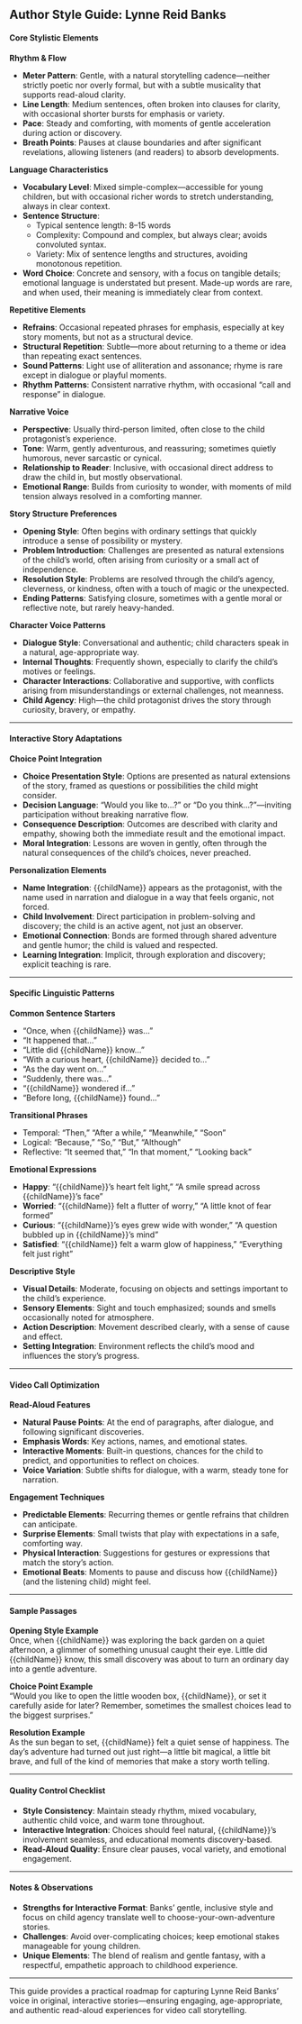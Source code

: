 ## Author Style Guide: Lynne Reid Banks

#### **Core Stylistic Elements**

**Rhythm & Flow**  
- **Meter Pattern**: Gentle, with a natural storytelling cadence—neither strictly poetic nor overly formal, but with a subtle musicality that supports read-aloud clarity.  
- **Line Length**: Medium sentences, often broken into clauses for clarity, with occasional shorter bursts for emphasis or variety.  
- **Pace**: Steady and comforting, with moments of gentle acceleration during action or discovery.  
- **Breath Points**: Pauses at clause boundaries and after significant revelations, allowing listeners (and readers) to absorb developments.

**Language Characteristics**  
- **Vocabulary Level**: Mixed simple-complex—accessible for young children, but with occasional richer words to stretch understanding, always in clear context.  
- **Sentence Structure**:  
  - Typical sentence length: 8–15 words  
  - Complexity: Compound and complex, but always clear; avoids convoluted syntax.  
  - Variety: Mix of sentence lengths and structures, avoiding monotonous repetition.  
- **Word Choice**: Concrete and sensory, with a focus on tangible details; emotional language is understated but present. Made-up words are rare, and when used, their meaning is immediately clear from context.  

**Repetitive Elements**  
- **Refrains**: Occasional repeated phrases for emphasis, especially at key story moments, but not as a structural device.  
- **Structural Repetition**: Subtle—more about returning to a theme or idea than repeating exact sentences.  
- **Sound Patterns**: Light use of alliteration and assonance; rhyme is rare except in dialogue or playful moments.  
- **Rhythm Patterns**: Consistent narrative rhythm, with occasional “call and response” in dialogue.

**Narrative Voice**  
- **Perspective**: Usually third-person limited, often close to the child protagonist’s experience.  
- **Tone**: Warm, gently adventurous, and reassuring; sometimes quietly humorous, never sarcastic or cynical.  
- **Relationship to Reader**: Inclusive, with occasional direct address to draw the child in, but mostly observational.  
- **Emotional Range**: Builds from curiosity to wonder, with moments of mild tension always resolved in a comforting manner.

**Story Structure Preferences**  
- **Opening Style**: Often begins with ordinary settings that quickly introduce a sense of possibility or mystery.  
- **Problem Introduction**: Challenges are presented as natural extensions of the child’s world, often arising from curiosity or a small act of independence.  
- **Resolution Style**: Problems are resolved through the child’s agency, cleverness, or kindness, often with a touch of magic or the unexpected.  
- **Ending Patterns**: Satisfying closure, sometimes with a gentle moral or reflective note, but rarely heavy-handed.

**Character Voice Patterns**  
- **Dialogue Style**: Conversational and authentic; child characters speak in a natural, age-appropriate way.  
- **Internal Thoughts**: Frequently shown, especially to clarify the child’s motives or feelings.  
- **Character Interactions**: Collaborative and supportive, with conflicts arising from misunderstandings or external challenges, not meanness.  
- **Child Agency**: High—the child protagonist drives the story through curiosity, bravery, or empathy.

***

#### **Interactive Story Adaptations**

**Choice Point Integration**  
- **Choice Presentation Style**: Options are presented as natural extensions of the story, framed as questions or possibilities the child might consider.  
- **Decision Language**: “Would you like to...?” or “Do you think...?”—inviting participation without breaking narrative flow.  
- **Consequence Description**: Outcomes are described with clarity and empathy, showing both the immediate result and the emotional impact.  
- **Moral Integration**: Lessons are woven in gently, often through the natural consequences of the child’s choices, never preached.

**Personalization Elements**  
- **Name Integration**: {{childName}} appears as the protagonist, with the name used in narration and dialogue in a way that feels organic, not forced.  
- **Child Involvement**: Direct participation in problem-solving and discovery; the child is an active agent, not just an observer.  
- **Emotional Connection**: Bonds are formed through shared adventure and gentle humor; the child is valued and respected.  
- **Learning Integration**: Implicit, through exploration and discovery; explicit teaching is rare.

***

#### **Specific Linguistic Patterns**

**Common Sentence Starters**  
- “Once, when {{childName}} was...”  
- “It happened that...”  
- “Little did {{childName}} know...”  
- “With a curious heart, {{childName}} decided to...”  
- “As the day went on...”  
- “Suddenly, there was...”  
- “{{childName}} wondered if...”  
- “Before long, {{childName}} found...”  

**Transitional Phrases**  
- Temporal: “Then,” “After a while,” “Meanwhile,” “Soon”  
- Logical: “Because,” “So,” “But,” “Although”  
- Reflective: “It seemed that,” “In that moment,” “Looking back”

**Emotional Expressions**  
- **Happy**: “{{childName}}’s heart felt light,” “A smile spread across {{childName}}’s face”  
- **Worried**: “{{childName}} felt a flutter of worry,” “A little knot of fear formed”  
- **Curious**: “{{childName}}’s eyes grew wide with wonder,” “A question bubbled up in {{childName}}’s mind”  
- **Satisfied**: “{{childName}} felt a warm glow of happiness,” “Everything felt just right”

**Descriptive Style**  
- **Visual Details**: Moderate, focusing on objects and settings important to the child’s experience.  
- **Sensory Elements**: Sight and touch emphasized; sounds and smells occasionally noted for atmosphere.  
- **Action Description**: Movement described clearly, with a sense of cause and effect.  
- **Setting Integration**: Environment reflects the child’s mood and influences the story’s progress.

***

#### **Video Call Optimization**

**Read-Aloud Features**  
- **Natural Pause Points**: At the end of paragraphs, after dialogue, and following significant discoveries.  
- **Emphasis Words**: Key actions, names, and emotional states.  
- **Interactive Moments**: Built-in questions, chances for the child to predict, and opportunities to reflect on choices.  
- **Voice Variation**: Subtle shifts for dialogue, with a warm, steady tone for narration.

**Engagement Techniques**  
- **Predictable Elements**: Recurring themes or gentle refrains that children can anticipate.  
- **Surprise Elements**: Small twists that play with expectations in a safe, comforting way.  
- **Physical Interaction**: Suggestions for gestures or expressions that match the story’s action.  
- **Emotional Beats**: Moments to pause and discuss how {{childName}} (and the listening child) might feel.

***

#### **Sample Passages**

**Opening Style Example**  
Once, when {{childName}} was exploring the back garden on a quiet afternoon, a glimmer of something unusual caught their eye. Little did {{childName}} know, this small discovery was about to turn an ordinary day into a gentle adventure.

**Choice Point Example**  
“Would you like to open the little wooden box, {{childName}}, or set it carefully aside for later? Remember, sometimes the smallest choices lead to the biggest surprises.”

**Resolution Example**  
As the sun began to set, {{childName}} felt a quiet sense of happiness. The day’s adventure had turned out just right—a little bit magical, a little bit brave, and full of the kind of memories that make a story worth telling.

***

#### **Quality Control Checklist**

- **Style Consistency**: Maintain steady rhythm, mixed vocabulary, authentic child voice, and warm tone throughout.
- **Interactive Integration**: Choices should feel natural, {{childName}}’s involvement seamless, and educational moments discovery-based.
- **Read-Aloud Quality**: Ensure clear pauses, vocal variety, and emotional engagement.

***

#### **Notes & Observations**

- **Strengths for Interactive Format**: Banks’ gentle, inclusive style and focus on child agency translate well to choose-your-own-adventure stories.  
- **Challenges**: Avoid over-complicating choices; keep emotional stakes manageable for young children.  
- **Unique Elements**: The blend of realism and gentle fantasy, with a respectful, empathetic approach to childhood experience.

***

This guide provides a practical roadmap for capturing Lynne Reid Banks’ voice in original, interactive stories—ensuring engaging, age-appropriate, and authentic read-aloud experiences for video call storytelling.